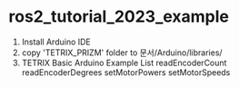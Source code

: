 # ros2_tutorial_2023_example

1. Install Arduino IDE
2. copy 'TETRIX_PRIZM' folder to 문서/Arduino/libraries/
3. TETRIX Basic Arduino Example List
   readEncoderCount
   readEncoderDegrees
   setMotorPowers
   setMotorSpeeds

   
